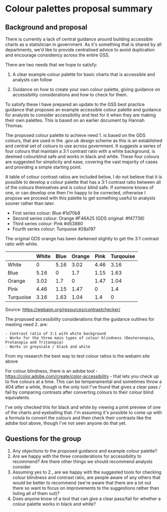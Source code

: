 # Colour palettes proposal summary

## Background and proposal

There is currently a lack of central guidance around building accessible charts as a statistician in government. As it's something that is shared by all departments, we'd like to provide centralised advice to avoid duplication and encourage consistency across the entire GSS.

There are two needs that we hope to satisfy:

1. A clear example colour palette for basic charts that is accessible and analysts can follow

2. Guidance on how to create your own colour palette, giving guidance on accessibility considerations and how to check for them.

To satisfy these I have prepared an update to the GSS best practice guidance that proposes an example accessible colour palette and guidance for analysts to consider accessibility and test for it when they are making their own palettes. This is based on an earlier document by Hannah Thomas. 

The proposed colour palette to achieve need 1. is based on the GDS colours, that are used in the .gov.uk design scheme as this is an established and central set of colours to use across government. It suggests a series of four colours that maintain a 3:1 contrast ratio with a white background, is deemed colourblind safe and works in black and white. These four colours are suggested for simplicity and ease, covering the vast majority of cases and providing a simple starting point. 

A table of colour contrast ratios are included below, I do not believe that it is possible to develop a colour palette that has a 3:1 contrast ratio between all of the colours themselves and is colour blind safe. If someone knows of one, or can develop one then I'm happy to be corrected, otherwise I propose we proceed with this palette to get something useful to analysts sooner rather than later.

- First series colour: Blue #1d70b8
- Second series colour: Orange #F46A25 (GDS original: #f47738)
- Third series colour: Pink #d53880
- Fourth series colour: Turquoise #28a197

The original GDS orange has been darkened slightly to get the 3:1 contrast ratio with white.

|  | White | Blue | Orange | Pink | Turqouise |
| --- | --- | --- | --- | --- | --- |
| White | 0 | 5.16 | 3.02 | 4.46 | 3.16 |
| Blue | 5.16 | 0 | 1.7 | 1.15 | 1.63 |
| Orange | 3.02 | 1.7 | 0 | 1.47 | 1.04 |
| Pink | 4.46 | 1.15 | 1.47 | 0 | 1.4 |
| Turquoise | 3.16 | 1.63 | 1.04 | 1.4 | 0 |

Source: https://webaim.org/resources/contrastchecker/


The proposed accessibility considerations that the guidance outlines for meeting need 2. are:

    - Contrast ratio of 3:1 with white background
    - Works for the three main types of colour blindness (Deuteranopia, Protanopia and Tritanopia)
    - Works in greyscale / black and white

From my research the best way to test colour ratios is the webaim site above

For colour blindness, there is an adobe tool - https://color.adobe.com/create/color-accessibility - that lets you check up to five colours at a time. This can be temperamental and sometimes throw a 404 after a while, though is the only tool I've found that gives a clear pass / fail by comparing contrasts after converting colours to their colour blind equivalents.

I've only checked this for black and white by viewing a print preview of one of the charts and eyeballing that. I'm assuming it's possible to come up with a formula to convert the colours and then check their contrasts like the adobe tool above, though I've not seen anyone do that yet.

## Questions for the group

1. Any objections to the proposed guidance and example colour palette?
2. Are we happy with the three considerations for accessibility to recommend? Are there other things we should recommend analysts consider
3. Assuming yes to 2., are we happy with the suggested tools for checking colour blindness and contrast ratio, are people aware of any others that would be better to recommend (we're aware that there are a lot out there so want to focus on improvements to the suggestions rather than listing all of them out)?
4. Does anyone know of a tool that can give a clear pass/fail for whether a colour palette works in black and white?

